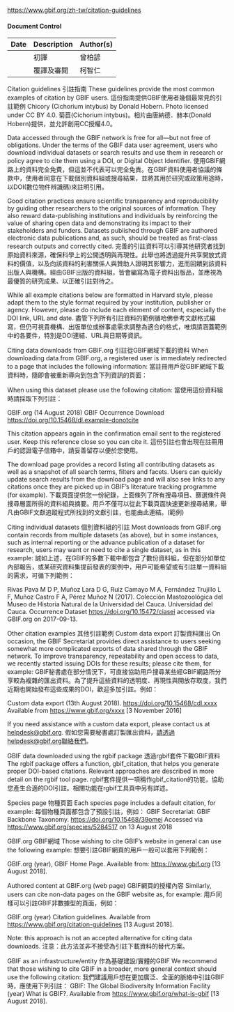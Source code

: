 https://www.gbif.org/zh-tw/citation-guidelines

#### Document Control
| Date | Description | Author(s) |
| ---- | ----------- | --------- |
|      | 初譯        | 曾柏諺    |
|      | 覆譯及審閱  | 柯智仁    |



Citation guidelines
引註指南
These guidelines provide the most common examples of citation by GBIF users.
這份指南提供GBIF使用者幾個最常見的引註範例
Chicory (Cichorium intybus) by Donald Hobern. Photo licensed under CC BY 4.0.
菊苣(Cichorium intybus)。相片由唐納德．赫本(Donald Hobern)提供，並允許創用CC授權4.0。

Data accessed through the GBIF network is free for all—but not free of obligations. Under the terms of the GBIF data user agreement, users who download individual datasets or search results and use them in research or policy agree to cite them using a DOI, or Digital Object Identifier.
使用GBIF網路上的資料完全免費，但這並不代表可以完全免責。在GBIF資料使用者協議的條款中，使用者同意在下載個別資料組或搜尋結果，並將其用於研究或政策用途時，以DOI(數位物件辨識碼)來註明引用。

Good citation practices ensure scientific transparency and reproducibility by guiding other researchers to the original sources of information. They also reward data-publishing institutions and individuals by reinforcing the value of sharing open data and demonstrating its impact to their stakeholders and funders. Datasets published through GBIF are authored electronic data publications and, as such, should be treated as first-class research outputs and correctly cited.
完善的引註資料可以引導其他研究者找到原始資料來源，確保科學上的公開透明與再現性。此舉也將透過提升共享開放式資料的價值，以及向該資料的利害關係人與贊助人證明其影響力，進而回饋到該資料出版人與機構。經由GBIF出版的資料組，皆會編寫為電子資料出版品，並應視為最優質的研究成果、以正確引註對待之。

While all example citations below are formatted in Harvard style, please adapt them to the style format required by your institution, publisher or agency. However, please do include each element of content, especially the DOI link, URL and date.
盡管下列所有引註資料的範例循哈佛參考文獻格式編寫，但仍可視貴機構、出版單位或辦事處需求調整為適合的格式，唯煩請涵蓋範例中的各要件，特別是DOI連結、URL與日期等資訊。

Citing data downloads from GBIF.org
引註從GBIF網域下載的資料
When downloading data from GBIF.org, a registered user is immediately redirected to a page that includes the following information:
當註冊用戶從GBIF網域下載資料時，隨即會被重新導向到包含下列資訊的頁面：

When using this dataset please use the following citation:
當使用這份資料組時請採取下列引註：

GBIF.org (14 August 2018) GBIF Occurrence Download https://doi.org/10.15468/dl.example-donotcite

This citation appears again in the confirmation email sent to the registered user. Keep this reference close so you can cite it.
這份引註也會出現在註冊用戶的認證電子信箱中，請妥善留存以便於您使用。

The download page provides a record listing all contributing datasets as well as a snapshot of all search terms, filters and facets. Users can quickly update search results from the download page and will also see links to any citations once they are picked up in GBIF’s literature tracking programme (for example).
下載頁面提供您一份紀錄，上面條列了所有搜尋項目、篩選條件與搜尋層面所得的資料組與摘要。用戶不僅可以從此下載頁面快速更新搜尋結果，舉凡由GBIF文獻追蹤程式所找到的文獻引註，也能由此連結。(範例)

Citing individual datasets
個別資料組的引註
Most downloads from GBIF.org contain records from multiple datasets (as above), but in some instances, such as internal reporting or the advance publication of a dataset for research, users may want or need to cite a single dataset, as in this example:
誠如上述，在GBIF的多數下載中都包含了數份資料組，但在部分如單位內部報告，或某研究資料集提前發表的案例中，用戶可能希望或有引註單一資料組的需求，可循下列範例：

Rivas Pava M D P, Muñoz Lara D G, Ruiz Camayo M A, Fernández Trujillo L F, Muñoz Castro F A, Pérez Muñoz N (2017). Colección Mastozoológica del Museo de Historia Natural de la Universidad del Cauca. Universidad del Cauca. Occurrence Dataset https://doi.org/10.15472/ciasei accessed via GBIF.org on 2017-09-13.

Other citation examples
其他引註範例
Custom data export
訂製資料匯出
On occasion, the GBIF Secretariat provides direct assistance to users seeking somewhat more complicated exports of data shared through the GBIF network. To improve transparency, repeatability and open access to data, we recently started issuing DOIs for these results; please cite them, for example:
GBIF秘書處在部分情況下，可直接協助用戶搜尋某些經GBIF網路所分享較為複雜的匯出資料。為了提升這些資料的透明度、再現性與開放存取度，我們近期也開始發布這些成果的DOI，歡迎多加引註。例如：

Custom data export (13th August 2018). https://doi.org/10.15468/cdl.xxxx Available from https://www.gbif.org/xxxx [3 November 2016]

If you need assistance with a custom data export, please contact us at helpdesk@gbif.org.
假如您需要秘書處訂製匯出資料，請透過helpdesk@gbif.org聯絡我們。



GBIF data downloaded using the rgbif package
透過rgbif套件下載GBIF資料
The rgbif package offers a function, gbif_citation, that helps you generate proper DOI-based citations. Relevant approaches are described in more detail on the rgbif tool page.
rgbif套件提供一項稱作gbif_citation的功能，協助您產生合適的DOI引註。相關功能在rgbif工具頁中另有詳述。

Species page
物種頁面
Each species page includes a default citation, for example:
每個物種頁面都包含了預設引註，例如：
GBIF Secretariat: GBIF Backbone Taxonomy. https://doi.org/10.15468/39omei Accessed via https://www.gbif.org/species/5284517 on 13 August 2018

GBIF.org
GBIF網域
Those wishing to cite GBIF’s website in general can use the following example:
想要引註GBIF網頁的用戶一般可以套用下列範例：

GBIF.org (year), GBIF Home Page. Available from: https://www.gbif.org [13 August 2018].

Authored content at GBIF.org (web page)
GBIF網頁的授權內容
Similarly, users can cite non-data pages on the GBIF website as, for example:
用戶同樣可以引註GBIF非數據型的頁面，例如：

GBIF.org (year) Citation guidelines. Available from https://www.gbif.org/citation-guidelines [13 August 2018].

Note: this approach is not an accepted alternative for citing data downloads.
注意：此方法並非不接受為引註下載資料的替代方案。

GBIF as an infrastructure/entity
作為基礎建設/實體的GBIF
We recommend that those wishing to cite GBIF in a broader, more general context should use the following citation:
我們建議用戶想在更加廣泛、全面的脈絡中引註GBIF時，應使用下列引註：
GBIF: The Global Biodiversity Information Facility (year) What is GBIF?. Available from https://www.gbif.org/what-is-gbif [13 August 2018].
